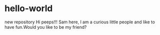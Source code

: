 # hello-world
new repository
Hi peeps!!!
Sam here, I am a curious little people and like to have fun.Would you like to be my friend?
